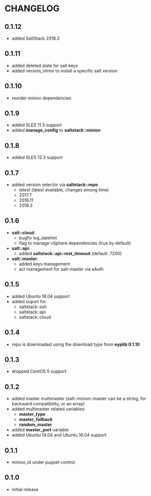 # CHANGELOG

## 0.1.12

* added SaltStack 2018.3

## 0.1.11

* added deleted state for salt keys
* added version_minor to install a specific salt version

## 0.1.10

* reorder minion dependencies

## 0.1.9

* added SLES 11.3 support
* added **manage_config** to **saltstack::minion**

## 0.1.8

* added SLES 12.3 support

## 0.1.7

* added version selector via **saltstack::repo**
  - latest (latest available, changes among time)
  - 2017.7
  - 2016.11
  - 2016.3

## 0.1.6

* **salt::cloud**:
  - bugfix log_datefmt
  - flag to manage vSphere dependencies (true by default)
* **salt::api**:
  - added **saltstack::api::rest_timeout** (default: 7200)
* **salt::master**:
  - added keys management
  - acl management for salt-master via eAuth

## 0.1.5

* added Ubuntu 18.04 support
* added suport for:
  - saltstack::ssh
  - saltstack::api
  - saltstack::cloud

## 0.1.4

* repo is downloaded using the download type from **eyplib 0.1.10**

## 0.1.3

* dropped CentOS 5 support

## 0.1.2

* added master multimaster (salt::minion::master can be a string, for backward compatibility, or an array)
* added multimaster related variables:
  * **master_type**
  * **master_failback**
  * **random_master**
* added **master_port** variable
* added Ubuntu 14.04 and Ubuntu 16.04 support

## 0.1.1

* minion_id under puppet control

## 0.1.0

* initial release
